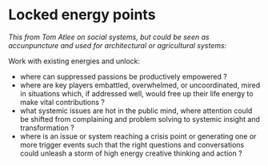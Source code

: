 # Locked energy points

_This from Tom Atlee on social systems, but could be seen as accunpuncture and used for architectural or agricultural systems:_

Work with existing energies and unlock:
- where can suppressed passions be productively empowered ?
- where are key players embattled, overwhelmed, or uncoordinated, mired in situations which, if addressed well, would free up their life energy to make vital contributions ?
- what systemic issues are hot in the public mind, where attention could be shifted from complaining  and problem solving to systemic insight and transformation ?
- where is an issue or system reaching a crisis point or generating one or more trigger events such that the right questions and conversations could unleash a storm of high energy creative thinking and action ?
